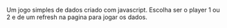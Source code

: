 Um jogo simples de dados criado com javascript.
Escolha ser o player 1 ou 2 e de um refresh na pagina para jogar os dados.
